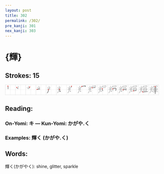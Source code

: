 ```yaml
---
layout: post
title: 302
permalink: /302/
pre_kanji: 301
nex_kanji: 303
---
```


# {輝}

## Strokes: 15

<div class="stroke"><img src="../images/E8BC9D.png" /></div>

## Reading:

### On-Yomi: キ &mdash; Kun-Yomi: かがや.く

### Examples: 輝く (かがや.く)

## Words:

輝く(かがやく): shine, glitter, sparkle
